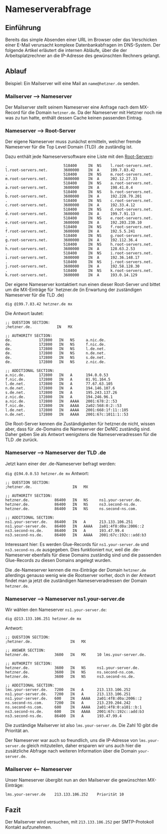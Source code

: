 # Nameserverabfrage
## Einführung
Bereits das simple Absenden einer URL im Browser oder das Verschicken einer E-Mail verursacht komplexe Datenbankabfragen im DNS-System. Der folgende Artikel erläutert die internen Abläufe, über die der Arbeitsplatzrechner an die IP-Adresse des gewünschten Rechners gelangt.

## Ablauf
Beispiel: Ein Mailserver will eine Mail an `name@hetzner.de` senden.

### Mailserver --> Nameserver
Der Mailserver stellt seinem Nameserver eine Anfrage nach dem MX-Record für die Domain `hetzner.de`. Da der Nameserver mit Hetzner noch nie was zu tun hatte, enthält dessen Cache keinen passenden Eintrag.

### Nameserver --> Root-Server
Der eigene Nameserver muss zunächst ermitteln, welcher fremde Nameserver für die Top Level Domain (TLD) .de zuständig ist.

Dazu enthält jede Nameserversoftware eine Liste mit den [Root-Servern](http://www.root-servers.org/):

```
.                         518400     IN  NS    l.root-servers.net.
l.root-servers.net.       3600000    IN  A     199.7.83.42
.                         518400     IN  NS    m.root-servers.net.
m.root-servers.net.       3600000    IN  A     202.12.27.33
.                         518400     IN  NS    a.root-servers.net.
a.root-servers.net.       3600000    IN  A     198.41.0.4
.                         518400     IN  NS    b.root-servers.net.
b.root-servers.net.       3600000    IN  A     192.228.79.201
.                         518400     IN  NS    c.root-servers.net.
c.root-servers.net.       3600000    IN  A     192.33.4.12
.                         518400     IN  NS    d.root-servers.net.
d.root-servers.net.       3600000    IN  A     199.7.91.13
.                         518400     IN  NS    e.root-servers.net.
e.root-servers.net.       3600000    IN  A     192.203.230.10
.                         518400     IN  NS    f.root-servers.net.
f.root-servers.net.       3600000    IN  A     192.5.5.241
.                         518400     IN  NS    g.root-servers.net.
g.root-servers.net.       3600000    IN  A     192.112.36.4
.                         518400     IN  NS    h.root-servers.net.
h.root-servers.net.       3600000    IN  A     128.63.2.53
.                         518400     IN  NS    i.root-servers.net.
i.root-servers.net.       3600000    IN  A     192.36.148.17
.                         518400     IN  NS    j.root-servers.net.
j.root-servers.net.       3600000    IN  A     192.58.128.30
.                         518400     IN  NS    k.root-servers.net.
k.root-servers.net.       3600000    IN  A     193.0.14.129
```

Der eigene Nameserver kontaktiert nun einen dieser Root-Server und bittet um die MX-Einträge für `hetzner.de (in Erwartung der zuständigen Nameserver für die TLD .de)

`dig @199.7.83.42 hetzner.de mx`

Die Antwort lautet:

```
;; QUESTION SECTION:
;hetzner.de.           IN   MX

;; AUTHORITY SECTION:
de.            172800   IN   NS     a.nic.de.
de.            172800   IN   NS     f.nic.de.
de.            172800   IN   NS     l.de.net.
de.            172800   IN   NS     n.de.net.
de.            172800   IN   NS     s.de.net.
de.            172800   IN   NS     z.nic.de.

;; ADDITIONAL SECTION:
a.nic.de.      172800   IN   A      194.0.0.53
f.nic.de.      172800   IN   A      81.91.164.5
l.de.net.      172800   IN   A      77.67.63.105
n.de.net.      172800   IN   A      194.146.107.6
s.de.net.      172800   IN   A      195.243.137.26
z.nic.de.      172800   IN   A      194.246.96.1
a.nic.de.      172800   IN   AAAA   2001:678:2::53
f.nic.de.      172800   IN   AAAA   2a02:568:0:2::53
l.de.net.      172800   IN   AAAA   2001:668:1f:11::105
n.de.net.      172800   IN   AAAA   2001:67c:1011:1::53
```

Die Root-Server kennen die Zuständigkeiten für hetzner.de nicht, wissen aber, dass für .de-Domains die Nameserver der DeNIC zuständig sind. Daher geben Sie als Antwort wenigstens die Nameserveradressen für die TLD .de zurück.

### Nameserver --> Nameserver der TLD .de

Jetzt kann einer der .de-Nameserver befragt werden:

`dig @194.0.0.53 hetzner.de mx`
Antwort:

```
;; QUESTION SECTION:
;hetzner.de.                  IN   MX

;; AUTHORITY SECTION:
hetzner.de.           86400   IN   NS     ns1.your-server.de.
hetzner.de.           86400   IN   NS     ns3.second-ns.de.
hetzner.de.           86400   IN   NS     ns.second-ns.com.

;; ADDITIONAL SECTION:
ns1.your-server.de.   86400   IN   A      213.133.106.251
ns1.your-server.de.   86400   IN   AAAA   2a01:4f8:d0a:2006::2
ns3.second-ns.de.     86400   IN   A      193.47.99.4
ns3.second-ns.de.     86400   IN   AAAA   2001:67c:192c::add:b3
```

Interessant hier: Es werden Glue-Records für `ns1.your-server.de` und `ns3.second-ns.de` ausgegeben. Dies funktioniert nur, weil die .de-Nameserver ebenfalls für diese Domains zuständig sind und die passenden Glue-Records zu diesen Domains angelegt wurden.

Die .de-Nameserver kennen die mx-Einträge der Domain `hetzner.de` allerdings genauso wenig wie die Rootserver vorher, doch in der Antwort findet man ja jetzt die zuständigen Nameserveradressen der Domain `hetzner.de`.

### Nameserver --> Nameserver ns1.your-server.de

Wir wählen den Nameserver `ns1.your-server.de`:

`dig @213.133.106.251 hetzner.de mx`

Antwort:

```
;; QUESTION SECTION:
;hetzner.de.                 IN   MX

;; ANSWER SECTION:
hetzner.de.           3600   IN   MX     10 lms.your-server.de.

;; AUTHORITY SECTION:
hetzner.de.           3600   IN   NS     ns1.your-server.de.
hetzner.de.           3600   IN   NS     ns.second-ns.com.
hetzner.de.           3600   IN   NS     ns3.second-ns.de.

;; ADDITIONAL SECTION:
lms.your-server.de.   7200   IN   A      213.133.106.252
ns1.your-server.de.   7200   IN   A      213.133.106.251
ns1.your-server.de.   600    IN   AAAA   2a01:4f8:d0a:2006::2
ns.second-ns.com.     7200   IN   A      213.239.204.242
ns.second-ns.com.     600    IN   AAAA   2a01:4f8:0:a101::b:1
ns3.second-ns.de.     600    IN   AAAA   2001:67c:192c::add:b3
ns3.second-ns.de.     86400  IN   A      193.47.99.4
```
Die zuständige Mailserver ist also `lms.your-server.de`. Die Zahl 10 gibt die Priorität an.

Der Nameserver war auch so freundlich, uns die IP-Adresse von `lms.your-server.de` gleich mitzuteilen, daher ersparen wir uns auch hier die zusätzliche Abfrage nach weiteren Information über die Domain `your-server.de`.

### Mailserver <-- Nameserver

Unser Nameserver übergibt nun an den Mailserver die gewünschten MX-Einträge:

`lms.your-server.de    213.133.106.252    Priorität 10`

## Fazit
Der Mailserver wird versuchen, mit `213.133.106.252` per SMTP-Protokoll Kontakt aufzunehmen.